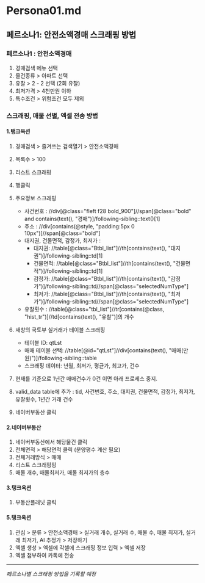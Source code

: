 # Persona01.md
## 페르소나1: 안전소액경매 스크래핑 방법

### 페르소나1 : 안전소액경매
1. 경매검색 메뉴 선택
2. 물건종류 > 아파트 선택
3. 유찰 > 2 - 2 선택 (2회 유찰)
4. 최저가격 > 4천만원 이하
5. 특수조건 > 위험조건 모두 제외

### 스크래핑, 매물 선별, 엑셀 전송 방법
#### 1.탱크옥션
1. 경매검색 > 즐겨쓰는 검색열기 > 안전소액경매
2. 목록수 > 100
3. 리스트 스크래핑
4. 행클릭
5. 주요정보 스크래핑 
   - 사건번호 : //div[@class="fleft f28 bold_900"]//span[@class="bold" and contains(text(), "경매")]/following-sibling::text()[1]
   - 주소 : //div[contains(@style, "padding:5px 0 10px")]//span[@class="bold"]
   - 대지권, 건물면적, 감정가, 최저가 : 
     * 대지권: //table[@class="Btbl_list"]//th[contains(text(), "대지권")]/following-sibling::td[1]
     * 건물면적: //table[@class="Btbl_list"]//th[contains(text(), "건물면적")]/following-sibling::td[1]
     * 감정가: //table[@class="Btbl_list"]//th[contains(text(), "감정가")]/following-sibling::td//span[@class="selectedNumType"]
     * 최저가: //table[@class="Btbl_list"]//th[contains(text(), "최저가")]/following-sibling::td//span[@class="selectedNumType"]
   - 유찰횟수 : //table[@class="tbl_list"]//tr[contains(@class, "hist_tr")]//td[contains(text(), "유찰")]의 개수 
4. 새창의 국토부 실거래가 테이블 스크래핑
   - 테이블 ID: qtLst
   - 매매 테이블 선택: //table[@id="qtLst"]//div[contains(text(), "매매(만원)")]/following-sibling::table
   - 스크래핑 데이터: 년월, 최저가, 평균가, 최고가, 건수
6. 현재를 기준으로 1년간 매매건수가 0건 이면 아래 프로세스 중지.
8. valid_data table에 추가 : tid, 사건번호, 주소, 대지권, 건물면적, 감정가, 최저가, 유찰횟수, 1년간 거래 건수 

7. 네이버부동산 클릭

#### 2.네이버부동산
1. 네이버부동산에서 해당물건 클릭
2. 전체면적 > 해당면적 클릭 (분양평수 계산 필요)
3. 전체거래방식 > 매매
4. 리스트 스크래핑핑
5. 매물 개수, 매물최저가, 매물 최저가의 층수

#### 3.탱크옥션
1. 부동산플래닛 클릭


<!-- 
#### 4.부동산플래닛 
1. 팝업끄기
2. 전용평수 > 해당전용평수 클릭
3. 실거래가 더보기 클릭 > 1년치 실거래가 스크래핑
    - 실거래 개수, 실거래 최저가, 실거래 최저가 층수, 실거래 평균가
4. 거래지수 (실거래 개수 / 매물 개수) > 0.7 이상인 경우만 후속 조치
5. 최저매각가격 < 실거래 평균가 인 경우만 후속 조치
6. 간편로그인 클릭 > 이메일 : 부동산플래닛 이메일 > 비밀번호 : 부동산플래닛 비밀번호 > 로그인
7. 동 클릭 > 더보기 클릭 > 해당 호수 클릭 > AI 추정가
-->


#### 5.탱크옥션
1. 관심 > 분류 > 안전소액경매 > 실거래 개수, 실거래 수, 매물 수, 매물 최저가, 실거래 최저가, AI 추정가 > 저장하기
2. 엑셀 생성 > 엑셀에 각셀에 스크래핑 정보 입력 > 엑셀 저장
3. 엑셀 첨부하여 카톡에 전송

---

*페르소나별 스크래핑 방법을 기록할 예정*

